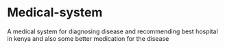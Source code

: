 # Medical-system
A medical system for diagnosing disease and recommending best hospital in kenya and also some better medication for the disease
